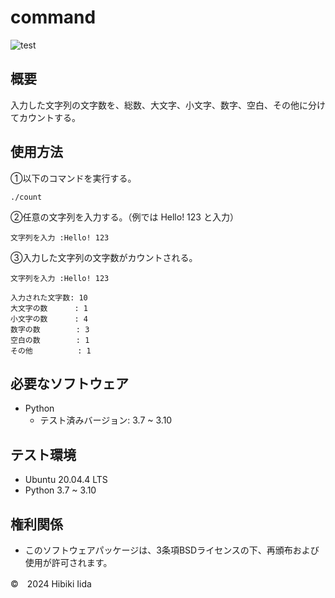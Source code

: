 # command

![test](http://github.com/hibiki703/command/actions/workflows/test.yml/badge.svg)

## 概要
入力した文字列の文字数を、総数、大文字、小文字、数字、空白、その他に分けてカウントする。

## 使用方法
①以下のコマンドを実行する。
```
./count
```
②任意の文字列を入力する。（例では Hello! 123 と入力）
```
文字列を入力 :Hello! 123
```
③入力した文字列の文字数がカウントされる。
```
文字列を入力 :Hello! 123

入力された文字数: 10
大文字の数      : 1
小文字の数      : 4
数字の数        : 3
空白の数        : 1
その他          : 1
```
## 必要なソフトウェア
* Python
  * テスト済みバージョン: 3.7 ~ 3.10

## テスト環境
* Ubuntu 20.04.4 LTS
* Python 3.7 ~ 3.10

## 権利関係
* このソフトウェアパッケージは、3条項BSDライセンスの下、再頒布および使用が許可されます。

©　2024 Hibiki Iida
